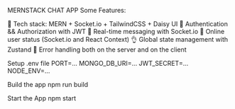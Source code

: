 MERNSTACK CHAT APP
Some Features:

🌟 Tech stack: MERN + Socket.io + TailwindCSS + Daisy UI
🎃 Authentication && Authorization with JWT
👾 Real-time messaging with Socket.io
🚀 Online user status (Socket.io and React Context)
👌 Global state management with Zustand
🐞 Error handling both on the server and on the client

Setup .env file
PORT=...
MONGO_DB_URI=...
JWT_SECRET=...
NODE_ENV=...

Build the app
npm run build

Start the App
npm start
